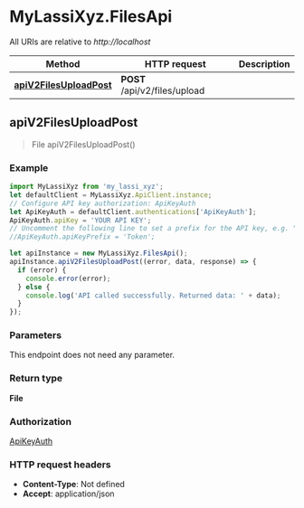 # MyLassiXyz.FilesApi

All URIs are relative to *http://localhost*

Method | HTTP request | Description
------------- | ------------- | -------------
[**apiV2FilesUploadPost**](FilesApi.md#apiV2FilesUploadPost) | **POST** /api/v2/files/upload | 



## apiV2FilesUploadPost

> File apiV2FilesUploadPost()



### Example

```javascript
import MyLassiXyz from 'my_lassi_xyz';
let defaultClient = MyLassiXyz.ApiClient.instance;
// Configure API key authorization: ApiKeyAuth
let ApiKeyAuth = defaultClient.authentications['ApiKeyAuth'];
ApiKeyAuth.apiKey = 'YOUR API KEY';
// Uncomment the following line to set a prefix for the API key, e.g. "Token" (defaults to null)
//ApiKeyAuth.apiKeyPrefix = 'Token';

let apiInstance = new MyLassiXyz.FilesApi();
apiInstance.apiV2FilesUploadPost((error, data, response) => {
  if (error) {
    console.error(error);
  } else {
    console.log('API called successfully. Returned data: ' + data);
  }
});
```

### Parameters

This endpoint does not need any parameter.

### Return type

**File**

### Authorization

[ApiKeyAuth](../README.md#ApiKeyAuth)

### HTTP request headers

- **Content-Type**: Not defined
- **Accept**: application/json

